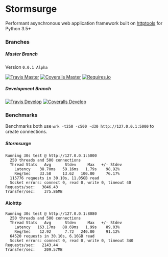 # Stormsurge
Performant asynchronous web application framework built on [httptools](https://github.com/MagicStack/httptools) for Python 3.5+

### Branches

##### Master Branch
Version `0.0.1 Alpha`

[![Travis Master](https://img.shields.io/travis/SethMichaelLarson/Stormsurge/master.svg?maxAge=300)](https://travis-ci.org/SethMichaelLarson/Stormsurge/branches)
[![Coveralls Master](https://img.shields.io/coveralls/SethMichaelLarson/Stormsurge/master.svg?maxAge=300)](https://coveralls.io/github/SethMichaelLarson/Stormsurge?branch=master)
[![Requires.io](https://img.shields.io/requires/github/SethMichaelLarson/Stormsurge.svg?maxAge=300)](https://requires.io/github/SethMichaelLarson/Stormsurge/requirements/?branch=develop)

##### Development Branch

[![Travis Develop](https://img.shields.io/travis/SethMichaelLarson/Stormsurge/develop.svg?maxAge=300)](https://travis-ci.org/SethMichaelLarson/Stormsurge/branches)
[![Coveralls Develop](https://img.shields.io/coveralls/SethMichaelLarson/Stormsurge/develop.svg?maxAge=300)](https://coveralls.io/github/SethMichaelLarson/Stormsurge?branch=develop)

### Benchmarks
Benchmarks both use `wrk -t250 -c500 -d30 http://127.0.0.1:5000` to create connections.

##### Stormsurge
```
Running 30s test @ http://127.0.0.1:5000
  250 threads and 500 connections
  Thread Stats   Avg      Stdev     Max   +/- Stdev
    Latency    38.70ms   59.16ms   1.79s    98.92%
    Req/Sec    33.58     13.62   100.00     76.17%
  115776 requests in 30.10s, 11.05GB read
  Socket errors: connect 0, read 0, write 0, timeout 40
Requests/sec:   3846.43
Transfer/sec:    375.86MB
```

#### Aiohttp
```
Running 30s test @ http://127.0.0.1:8080
  250 threads and 500 connections
  Thread Stats   Avg      Stdev     Max   +/- Stdev
    Latency   163.17ms   88.69ms   1.99s    89.03%
    Req/Sec    12.92      7.72   240.00     91.12%
  64520 requests in 30.10s, 6.16GB read
  Socket errors: connect 0, read 0, write 0, timeout 340
Requests/sec:   2143.44
Transfer/sec:    209.57MB
```

